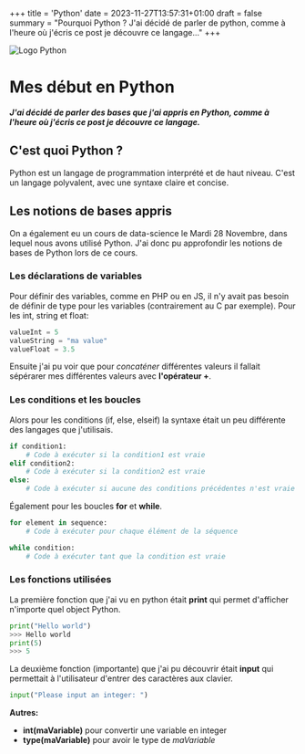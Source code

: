 +++
title = 'Python'
date = 2023-11-27T13:57:31+01:00
draft = false
summary = "Pourquoi Python ? J'ai décidé de parler de python, comme à l'heure où j'écris ce post je découvre ce langage..."
+++

![Logo Python](https://www.python.org/static/community_logos/python-logo-master-v3-TM.png)
# Mes début en Python
***J'ai décidé de parler des bases que j'ai appris en Python, comme à l'heure où j'écris ce post je découvre ce langage.***
## C'est quoi Python ?

Python est un langage de programmation interprété et de haut niveau.
C'est un langage polyvalent, avec une syntaxe claire et concise.


## Les notions de bases appris

On a également eu un cours de data-science le Mardi 28 Novembre, dans lequel nous avons utilisé Python. J'ai donc pu approfondir les notions de bases de Python lors de ce cours.

### Les déclarations de variables

Pour définir des variables, comme en PHP ou en JS, il n'y avait pas besoin de définir de type pour les variables (contrairement au C par exemple).
Pour les int, string et float:

```python
valueInt = 5
valueString = "ma value"
valueFloat = 3.5
```

Ensuite j'ai pu voir que pour *concaténer* différentes valeurs il fallait sépérarer mes différentes valeurs avec **l'opérateur +**.

### Les conditions et les boucles

Alors pour les conditions (if, else, elseif) la syntaxe était un peu différente des langages que j'utilisais.

```python
if condition1:
    # Code à exécuter si la condition1 est vraie
elif condition2:
    # Code à exécuter si la condition2 est vraie
else:
    # Code à exécuter si aucune des conditions précédentes n'est vraie
```

Également pour les boucles **for** et **while**.
```python
for element in sequence:
    # Code à exécuter pour chaque élément de la séquence

while condition:
    # Code à exécuter tant que la condition est vraie
```

### Les fonctions utilisées

La première fonction que j'ai vu en python était **print** qui permet d'afficher n'importe quel object Python.

```python
print("Hello world")
>>> Hello world
print(5)
>>> 5
```
La deuxième fonction (importante) que j'ai pu découvrir était **input** qui permettait à l'utilisateur d'entrer des caractères aux clavier.
```python
input("Please input an integer: ")
```

**Autres:**
- **int(maVariable)** pour convertir une variable en integer
- **type(maVariable)** pour avoir le type de *maVariable*